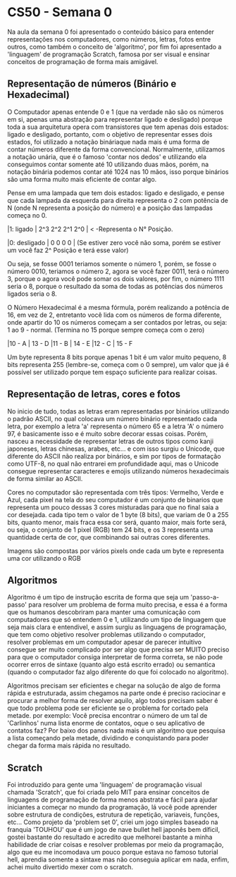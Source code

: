 # CS50 - Semana 0

Na aula da semana 0 foi apresentado o conteúdo básico para entender representações nos computadores, como números, letras, fotos entre outros,
como também o conceito de 'algoritmo', por fim foi apresentado a 'linguagem' de programação Scratch, famosa por ser visual e ensinar conceitos de programação de 
forma mais amigável.

## Representação de números (Binário e Hexadecimal)
O Computador apenas entende 0 e 1 (que na verdade não são os números em si, apenas uma abstração para representar ligado e desligado) porque toda a sua arquitetura
opera com transistores que tem apenas dois estados: ligado e desligado, portanto, com o objetivo de representar esses dois estados, foi utilizado a notação bináriaque nada mais é uma forma de contar números diferente da forma convencional.
Normalmente, utilizamos a notação unária, que é o famoso 'contar nos dedos' e utilizando ela conseguimos contar somente até 10 utilizando duas mãos, porém, na notação binária podemos contar até 1024 nas 10 mãos, isso porque binários são uma forma muito mais eficiente de contar algo.

Pense em uma lampada que tem dois estados: ligado e desligado, e pense que cada lampada da esquerda para direita representa o 2 com potência de N (onde N representa a posição do número) e a posição das lampadas começa no 0.

|1: ligado    |   2^3    2^2   2^1   2^0  |   < -Representa o N° Posição.

|0: desligado |   0      0     0     0    |  (Se estiver zero você não soma, porém se estiver um você faz 2^ Posição e terá esse valor)

Ou seja, se fosse 0001 teriamos somente o número 1, porém, se fosse o número 0010, teriamos o número 2, agora se você fazer 0011, terá o número 3, porque o 
agora você pode somar os dois valores, por fim, o número 1111 seria o 8, porque o resultado da soma de todas as potências dos números ligados seria o 8.

O Número Hexadecimal é a mesma fórmula, porém realizando a potência de 16, em vez de 2, entretanto você lida com os números de forma diferente, onde apartir do 10 os números começam a ser contados por letras, ou seja:
1 ao 9 - normal.          (Termina no 15 porque sempre começa com o zero)

|10 - A  |   13 - D
|11 - B  |   14 - E
|12 - C  |   15 - F

Um byte representa 8 bits porque apenas 1 bit é um valor muito pequeno, 8 bits representa 255 (lembre-se, começa com o 0 sempre), um valor que já é possível 
ser utilizado porque tem espaço suficiente para realizar coisas.

## Representação de letras, cores e fotos
No inicio de tudo, todas as letras eram representadas por binários utilizando o padrão ASCII, no qual colocava um número binário representado cada letra,
por exemplo a letra 'a' representa o número 65 e a letra 'A' o número 97, é basicamente isso e é muito sobre decorar essas coisas.
Porém, nasceu a necessidade de representar letras de outros tipos como kanji japoneses, letras chinesas, arabes, etc... e com isso surgiu o Unicode, que 
diferente do ASCII não realiza por binários, e sim por tipos de formatação como UTF-8, no qual não entrarei em profundidade aqui, mas o Unicode consegue 
representar caracteres e emojis utilizando números hexadecimais de forma similar ao ASCII.

Cores no computador são representada com três tipos: Vermelho, Verde e Azul, cada pixel na tela do seu computador é um conjunto de binarios que representa
um pouco dessas 3 cores misturadas para que no final saia a cor desejada.
cada tipo tem o valor de 1 byte (8 bits), que variam de 0 a 255 bits, quanto menor, mais fraca essa cor será, quanto maior, mais forte será, ou seja, o conjunto de 1 pixel (RGB) tem 24 bits, e os 3 representa uma quantidade certa de cor, que combinando sai outras cores diferentes.

Imagens são compostas por vários pixels onde cada um byte e representa uma cor utilizando o RGB

## Algoritmos
Algoritmo é um tipo de instrução escrita de forma que seja um 'passo-a-passo' para resolver um problema de forma muito precisa, e essa é a forma que os humanos
descobriram para manter uma comunicação com computadores que só entendem 0 e 1, utilizando um tipo de linguagem que seja mais clara e entendivel, e assim surgiu
as linguagens de programação, que tem como objetivo resolver problemas utilizando o computador, resolver problemas em um computador apesar de parecer intuitivo
consegue ser muito complicado por ser algo que precisa ser MUITO preciso para que o computador consiga interpretar de forma correta, se não pode ocorrer erros 
de sintaxe (quanto algo está escrito errado) ou semantica (quando o computador faz algo diferente do que foi colocado no algoritmo).

Algoritmos precisam ser eficientes e chegar na solução de algo de forma rápida e estruturada, assim chegamos na parte onde é preciso raciocinar e procurar a 
melhor forma de resolver aquilo, algo todos precisam saber é que todo problema pode ser eficiente se o problema for cortado pela metade.
por exemplo:
Você precisa encontrar o número de um tal de 'Carlinhos' numa lista enorme de contatos, oque o seu aplicativo de contatos faz?
Por baixo dos panos nada mais é um algoritmo que pesquisa a lista começando pela metade, dividindo e conquistando para poder chegar da forma mais rápida
no resultado.

## Scratch
Foi introduzido para gente uma 'linguagem' de programação visual chamada 'Scratch', que foi criada pelo MIT para ensinar conceitos de linguagens de programação 
de forma menos abstrata e fácil para ajudar iniciantes a começar no mundo da programação, lá você pode aprender sobre estrutura de condições, estrutura de 
repetição, variaveis, funções, etc... 
Como projeto da 'problem set 0', criei um jogo simples baseado na franquia 'TOUHOU' que é um jogo de nave bullet hell japonês bem díficil, gostei bastante
do resultado e acredito que melhorei bastante a minha habilidade de criar coisas e resolver problemas por meio da programação, algo que eu me incomodava um pouco 
porque estava no famoso tutorial hell, aprendia somente a sintaxe mas não conseguia aplicar em nada, enfim, achei muito divertido mexer com o scratch.
